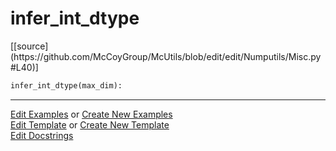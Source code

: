 # <a id="McUtils.Numputils.Misc.infer_int_dtype">infer_int_dtype</a>
<div class="docs-source-link" markdown="1">
[[source](https://github.com/McCoyGroup/McUtils/blob/edit/edit/Numputils/Misc.py#L40)]
</div>

```python
infer_int_dtype(max_dim): 
```
 



___

[Edit Examples](https://github.com/McCoyGroup/McUtils/edit/gh-pages/ci/examples/McUtils/Numputils/Misc/infer_int_dtype.md) or 
[Create New Examples](https://github.com/McCoyGroup/McUtils/new/gh-pages/?filename=ci/examples/McUtils/Numputils/Misc/infer_int_dtype.md) <br/>
[Edit Template](https://github.com/McCoyGroup/McUtils/edit/gh-pages/ci/docs/McUtils/Numputils/Misc/infer_int_dtype.md) or 
[Create New Template](https://github.com/McCoyGroup/McUtils/new/gh-pages/?filename=ci/docs/templates/McUtils/Numputils/Misc/infer_int_dtype.md) <br/>
[Edit Docstrings](https://github.com/McCoyGroup/McUtils/edit/edit/Numputils/Misc.py#L40?message=Update%20Docs)